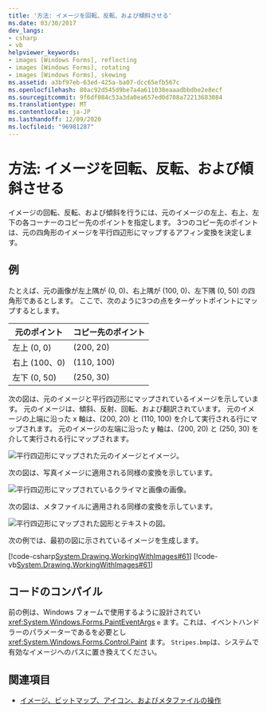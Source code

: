 ```yaml
---
title: '方法: イメージを回転、反転、および傾斜させる'
ms.date: 03/30/2017
dev_langs:
- csharp
- vb
helpviewer_keywords:
- images [Windows Forms], reflecting
- images [Windows Forms], rotating
- images [Windows Forms], skewing
ms.assetid: a3bf97eb-63ed-425a-ba07-dcc65efb567c
ms.openlocfilehash: 80ac92d545d9be7a4a611038eaaadbbdbe2e8ecf
ms.sourcegitcommit: 9f6df084c53a3da0ea657ed0d708a72213683084
ms.translationtype: MT
ms.contentlocale: ja-JP
ms.lasthandoff: 12/09/2020
ms.locfileid: "96981287"
---
```

# <a name="how-to-rotate-reflect-and-skew-images"></a>方法: イメージを回転、反転、および傾斜させる
イメージの回転、反転、および傾斜を行うには、元のイメージの左上、右上、左下の各コーナーのコピー先のポイントを指定します。 3つのコピー先のポイントは、元の四角形のイメージを平行四辺形にマップするアフィン変換を決定します。  
  
## <a name="example"></a>例  
 たとえば、元の画像が左上隅が (0, 0)、右上隅が (100, 0)、左下隅 (0, 50) の四角形であるとします。 ここで、次のように3つの点をターゲットポイントにマップするとします。  
  
|元のポイント|コピー先のポイント|  
|--------------------|-----------------------|  
|左上 (0, 0)|(200, 20)|  
|右上 (100、0)|(110, 100)|  
|左下 (0, 50)|(250, 30)|  
  
 次の図は、元のイメージと平行四辺形にマップされているイメージを示しています。 元のイメージは、傾斜、反射、回転、および翻訳されています。 元のイメージの上端に沿った x 軸は、(200, 20) と (110, 100) を介して実行される行にマップされます。 元のイメージの左端に沿った y 軸は、(200, 20) と (250, 30) を介して実行される行にマップされます。  
  
 ![平行四辺形にマップされた元のイメージとイメージ。](./media/how-to-rotate-reflect-and-skew-images/reflected-skewed-rotated-illustration.gif)  
  
 次の図は、写真イメージに適用される同様の変換を示しています。  
  
 ![平行四辺形にマップされているクライマと画像の画像。](./media/how-to-rotate-reflect-and-skew-images/reflected-skewed-rotated-photo.png)  
  
 次の図は、メタファイルに適用される同様の変換を示しています。  
  
 ![平行四辺形にマップされた図形とテキストの図。](./media/how-to-rotate-reflect-and-skew-images/reflected-skewed-rotated-metafile.png)  
  
 次の例では、最初の図に示されているイメージを生成します。  
  
 [!code-csharp[System.Drawing.WorkingWithImages#61](~/samples/snippets/csharp/VS_Snippets_Winforms/System.Drawing.WorkingWithImages/CS/Class1.cs#61)]
 [!code-vb[System.Drawing.WorkingWithImages#61](~/samples/snippets/visualbasic/VS_Snippets_Winforms/System.Drawing.WorkingWithImages/VB/Class1.vb#61)]  
  
## <a name="compiling-the-code"></a>コードのコンパイル  
 前の例は、Windows フォームで使用するように設計されてい <xref:System.Windows.Forms.PaintEventArgs> `e` ます。これは、イベントハンドラーのパラメーターであるを必要とし <xref:System.Windows.Forms.Control.Paint> ます。 `Stripes.bmp`は、システムで有効なイメージへのパスに置き換えてください。  
  
## <a name="see-also"></a>関連項目

- [イメージ、ビットマップ、アイコン、およびメタファイルの操作](working-with-images-bitmaps-icons-and-metafiles.md)
